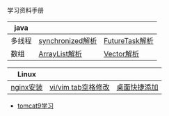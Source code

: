 学习资料手册

 |java|||
 |--|--|--|
 |多线程|[synchronized解析](study-notes/java/synchronized.md) |[FutureTask解析](study-notes/java/FutureTask.md)
 |数组|[ArrayList解析](study-notes/java/ArrayList.md)|[Vector解析](study-notes/java/Vector.md)



|Linux|||
|--|--|--|
|[nginx安装](study-notes/linux/nginx.md)|[vi/vim tab空格修改](study-notes/linux/vim.vi.tabl.space.md)|[桌面快捷添加](study-notes/linux/desktop.md)


- [tomcat9学习](study-notes/java/tomcat9/)
